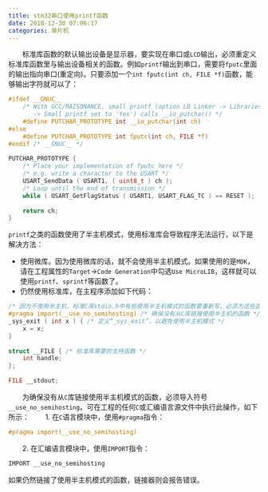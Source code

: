 ```yaml
---
title: stm32串口使用printf函数
date: 2018-12-30 07:06:17
categories: 单片机
---
```

&emsp;&emsp;标准库函数的默认输出设备是显示器，要实现在串口或`LCD`输出，必须重定义标准库函数里与输出设备相关的函数。例如`printf`输出到串口，需要将`fputc`里面的输出指向串口(重定向)。只要添加一个`int fputc(int ch, FILE *f)`函数，能够输出字符就可以了：

``` c
#ifdef __GNUC__
    /* With GCC/RAISONANCE, small printf (option LD Linker -> Libraries
       -> Small printf set to 'Yes') calls __io_putchar() */
    #define PUTCHAR_PROTOTYPE int __io_putchar(int ch)
#else
    #define PUTCHAR_PROTOTYPE int fputc(int ch, FILE *f)
#endif /* __GNUC__ */
​
PUTCHAR_PROTOTYPE {
    /* Place your implementation of fputc here */
    /* e.g. write a character to the USART */
    USART_SendData ( USART1, ( uint8_t ) ch );
    /* Loop until the end of transmission */
    while ( USART_GetFlagStatus ( USART1, USART_FLAG_TC ) == RESET );
​
    return ch;
}
```

`printf`之类的函数使用了半主机模式，使用标准库会导致程序无法运行，以下是解决方法：

- 使用微库。因为使用微库的话，就不会使用半主机模式。如果使用的是`MDK`，请在工程属性的`Target`->`Code Generation`中勾选`Use MicroLIB`，这样就可以使用`printf`、`sprintf`等函数了。
- 仍然使用标准库，在主程序添加如下代码：

``` c
/* 因为不使用半主机，标准C库stdio.h中有些使用半主机模式的函数要重新写，必须为这些函数提供自己的实现 */
#pragma import(__use_no_semihosting) /* 确保没有从C库链接使用半主机的函数 */
_sys_exit ( int x ) { /* 定义“_sys_exit”，以避免使用半主机模式 */
    x = x;
}
​
struct __FILE { /* 标准库需要的支持函数 */
    int handle;
};
​
FILE __stdout;
```

&emsp;&emsp;为确保没有从`C`库链接使用半主机模式的函数，必须导入符号`__use_no_semihosting`。可在工程的任何`C`或汇编语言源文件中执行此操作，如下所示：
&emsp;&emsp;1. 在`C`语言模块中，使用`#pragma`指令：

``` c
#pragma import(__use_no_semihosting)
```

&emsp;&emsp;2. 在汇编语言模块中，使用`IMPORT`指令：

``` c
IMPORT __use_no_semihosting
```

如果仍然链接了使用半主机模式的函数，链接器则会报告错误。